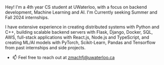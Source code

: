Hey! I'm a 4th year CS student at UWaterloo, with a focus on backend development, Machine Learning and AI. I'm Currently seeking Summer and Fall 2024 internships.

I have extensive experience in creating distributed systems with Python and C++, building scalable backend servers with Flask, Django, Docker, SQL, AWS, full-stack applications with React.js, Node.js and TypeScript, and creating ML/AI models with PyTorch, Scikit-Learn, Pandas and Tensorflow from past internships and side projects.

- 📫 Feel free to reach out at <a href="mailto:zmachfj@uwaterloo.ca">zmachfj@uwaterloo.ca</a>


